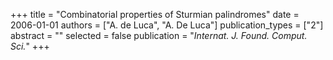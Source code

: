 +++
title = "Combinatorial properties of Sturmian palindromes"
date = 2006-01-01
authors = ["A. de Luca", "A. De Luca"]
publication_types = ["2"]
abstract = ""
selected = false
publication = "*Internat. J. Found. Comput. Sci.*"
+++

